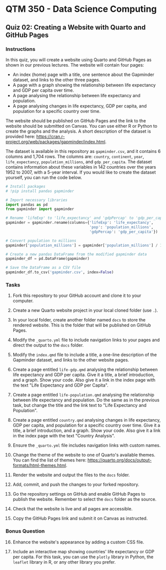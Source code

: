 # QTM 350 - Data Science Computing

## Quiz 02: Creating a Website with Quarto and GitHub Pages

### Instructions

In this quiz, you will create a website using Quarto and GitHub Pages as shown in our previous lectures. The website will contain four pages:

- An index (home) page with a title, one sentence about the Gapminder dataset, and links to the other three pages.
- A page with a graph showing the relationship between life expectancy and GDP per capita over time.
- A page analysing the relationship between life expectancy and population.
- A page analysing changes in life expectancy, GDP per capita, and population for a specific country over time.

The website should be published on GitHub Pages and the link to the website should be submitted on Canvas. You can use either R or Python to create the graphs and the analysis. A short description of the dataset is provided here: <https://cran.r-project.org/web/packages/gapminder/index.html>.

The dataset is available in this repository as `gapminder.csv`, and it contains 6 columns and 1,704 rows. The columns are: `country`, `continent`, `year`, `life_expectancy`, `population_millions`, and `gdp_per_capita`. The dataset contains information about these variables in 142 countries over the years 1952 to 2007, with a 5-year interval. If you would like to create the dataset yourself, you can run the code below.

```python
# Install packages
# !pip install pandas gapminder

# Import necessary libraries
import pandas as pd
from gapminder import gapminder

# Rename 'lifeExp' to 'life_expectancy' and 'gdpPercap' to 'gdp_per_capita'
gapminder = gapminder.rename(columns={'lifeExp': 'life_expectancy',
                                      'pop': 'population_millions', 
                                      'gdpPercap': 'gdp_per_capita'})

# Convert population to millions
gapminder['population_millions'] = gapminder['population_millions'] / 1_000_000

# Create a new pandas DataFrame from the modified gapminder data
gapminder_df = pd.DataFrame(gapminder)

# Save the DataFrame as a CSV file
gapminder_df.to_csv('gapminder.csv', index=False)
```

### Tasks

1. Fork this repository to your GitHub account and clone it to your computer.

2. Create a new Quarto website project in your local cloned folder (use `.`).

3. In your local folder, create another folder named `docs` to store the rendered website. This is the folder that will be published on GitHub Pages.

4. Modify the `_quarto.yml` file to include navigation links to your pages and direct the output to the `docs` folder.

5. Modify the `index.qmd` file to include a title, a one-line description of the Gapminder dataset, and links to the other website pages.

6. Create a page entitled `life-gdp.qmd` analysing the relationship between life expectancy and GDP per capita. Give it a title, a brief introduction, and a graph. Show your code. Also give it a link in the index page with the text "Life Expectancy and GDP per Capita".

7. Create a page entitled `life-population.qmd` analysing the relationship between life expectancy and population. Do the same as in the previous task, but change the title and the link text to "Life Expectancy and Population".

8. Create a page entitled `country.qmd` analysing changes in life expectancy, GDP per capita, and population for a specific country over time. Give it a title, a brief introduction, and a graph. Show your code. Also give it a link in the index page with the text "Country Analysis".

9. Ensure the `_quarto.yml` file includes navigation links with custom names.

10. Change the theme of the website to one of Quarto's available themes. You can find the list of themes here: <https://quarto.org/docs/output-formats/html-themes.html>.

11. Render the website and output the files to the `docs` folder.

12. Add, commit, and push the changes to your forked repository.

13. Go the repository settings on GitHub and enable GitHub Pages to publish the website. Remember to select the `docs` folder as the source.

14. Check that the website is live and all pages are accessible.

15. Copy the GitHub Pages link and submit it on Canvas as instructed.

### Bonus Question

16. Enhance the website's appearance by adding a custom CSS file.

17. Include an interactive map showing countries' life expectancy or GDP per capita. For this task, you can use the `plotly` library in Python, the `leaflet` library in R, or any other library you prefer.
